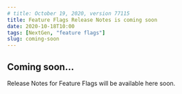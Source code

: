 ```yaml
---
# title: October 19, 2020, version 77115
title: Feature Flags Release Notes is coming soon
date: 2020-10-18T10:00
tags: [NextGen, "feature flags"]
slug: coming-soon
---
```


<!-- # October 19, 2022, version 77115 -->

## Coming soon...

Release Notes for Feature Flags will be available here soon.
